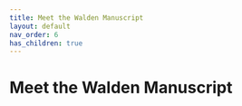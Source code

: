 ```yaml
---
title: Meet the Walden Manuscript
layout: default
nav_order: 6
has_children: true
---
```

# Meet the Walden Manuscript